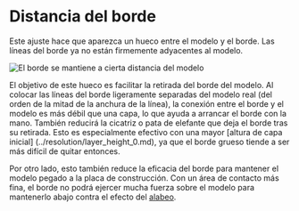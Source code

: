 Distancia del borde
====
Este ajuste hace que aparezca un hueco entre el modelo y el borde. Las líneas del borde ya no están firmemente adyacentes al modelo.


<!--screenshot {
"image_path": "brim_gap.png",
"models": [
    {
        "script": "arrow.scad",
        "transformation": ["scale(0.5)"]
    }
],
"camera_position": [-22, 32, 133],
"settings": {
    "adhesion_type": "brim",
    "brim_gap": 1
},
"colours": 32
}-->
![El borde se mantiene a cierta distancia del modelo](../images/brim_gap.png)

El objetivo de este hueco es facilitar la retirada del borde del modelo. Al colocar las líneas del borde ligeramente separadas del modelo real (del orden de la mitad de la anchura de la línea), la conexión entre el borde y el modelo es más débil que una capa, lo que ayuda a arrancar el borde con la mano. También reducirá la cicatriz o pata de elefante que deja el borde tras su retirada. Esto es especialmente efectivo con una mayor [altura de capa inicial] (../resolution/layer_height_0.md), ya que el borde grueso tiende a ser más difícil de quitar entonces.

Por otro lado, esto también reduce la eficacia del borde para mantener el modelo pegado a la placa de construcción. Con un área de contacto más fina, el borde no podrá ejercer mucha fuerza sobre el modelo para mantenerlo abajo contra el efecto del [alabeo](../troubleshooting/warping.md).